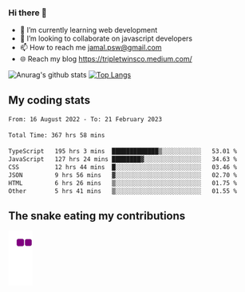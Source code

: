 ### Hi there 👋

<!--
**padepokanpenguin/padepokanpenguin** is a ✨ _special_ ✨ repository because its `README.md` (this file) appears on your GitHub profile.
-->

- 🌱 I’m currently learning  web development
- 👯 I’m looking to collaborate on javascript developers
- 📫 How to reach me jamal.psw@gmail.com
- 🌐 Reach my blog https://tripletwinsco.medium.com/

![Anurag's github stats](https://github-readme-stats.vercel.app/api?username=padepokanpenguin&count_private=true&disable_animations=false&show_icons=true&theme=default)
[![Top Langs](https://github-readme-stats.vercel.app/api/top-langs/?username=padepokanpenguin&theme=default&layout=compact)](https://github.com/padepokanpenguin)

## My coding stats

<!--START_SECTION:waka-->

```text
From: 16 August 2022 - To: 21 February 2023

Total Time: 367 hrs 58 mins

TypeScript   195 hrs 3 mins  █████████████▒░░░░░░░░░░░   53.01 %
JavaScript   127 hrs 24 mins ████████▓░░░░░░░░░░░░░░░░   34.63 %
CSS          12 hrs 44 mins  █░░░░░░░░░░░░░░░░░░░░░░░░   03.46 %
JSON         9 hrs 56 mins   ▓░░░░░░░░░░░░░░░░░░░░░░░░   02.70 %
HTML         6 hrs 26 mins   ▒░░░░░░░░░░░░░░░░░░░░░░░░   01.75 %
Other        5 hrs 41 mins   ▒░░░░░░░░░░░░░░░░░░░░░░░░   01.55 %
```

<!--END_SECTION:waka-->


## The snake eating my contributions
![snake gif](https://github.com/padepokanpenguin/padepokanpenguin/blob/output/github-contribution-grid-snake.gif)
